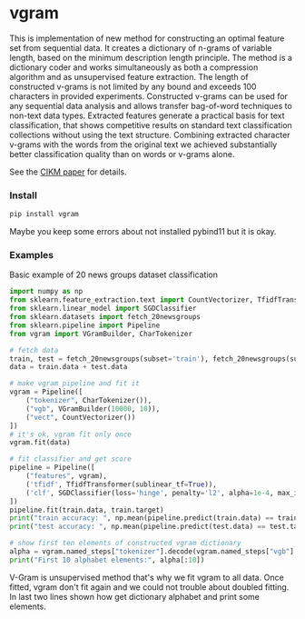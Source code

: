 # vgram
 
This is implementation of new method for constructing an optimal
feature set from sequential data. It creates a dictionary of n-grams
of variable length, based on the minimum
description length principle. The method is a dictionary
coder and works simultaneously as both a compression algorithm
and as unsupervised feature extraction. The length of constructed
v-grams is not limited by any bound and exceeds 100 characters in
provided experiments. Constructed v-grams can be used for any sequential
data analysis and allows transfer bag-of-word techniques
to non-text data types. Extracted features generate a
practical basis for text classification, that shows competitive results
on standard text classification collections without using the text
structure. Combining extracted character v-grams with the words
from the original text we achieved substantially better classification
quality than on words or v-grams alone.

See the [CIKM paper](http://delivery.acm.org/10.1145/3280000/3271789/p1343-kuralenok.pdf?ip=195.144.231.198&id=3271789&acc=OPENTOC&key=4D4702B0C3E38B35%2E4D4702B0C3E38B35%2E4D4702B0C3E38B35%2E9F04A3A78F7D3B8D&__acm__=1540909138_d870692dbe047e22f11c87e85251b39d) for details.

### Install

```bash
pip install vgram
``` 
Maybe you keep some errors about not installed pybind11 but it is okay.

### Examples

Basic example of 20 news groups dataset classification

```python
import numpy as np
from sklearn.feature_extraction.text import CountVectorizer, TfidfTransformer
from sklearn.linear_model import SGDClassifier
from sklearn.datasets import fetch_20newsgroups
from sklearn.pipeline import Pipeline
from vgram import VGramBuilder, CharTokenizer

# fetch data
train, test = fetch_20newsgroups(subset='train'), fetch_20newsgroups(subset='test')
data = train.data + test.data

# make vgram pipeline and fit it
vgram = Pipeline([
    ("tokenizer", CharTokenizer()),
    ("vgb", VGramBuilder(10000, 10)),
    ("vect", CountVectorizer())
])
# it's ok, vgram fit only once
vgram.fit(data)

# fit classifier and get score
pipeline = Pipeline([
    ("features", vgram),
    ('tfidf', TfidfTransformer(sublinear_tf=True)),
    ('clf', SGDClassifier(loss='hinge', penalty='l2', alpha=1e-4, max_iter=100, random_state=42))
])
pipeline.fit(train.data, train.target)
print("train accuracy: ", np.mean(pipeline.predict(train.data) == train.target))
print("test accuracy: ", np.mean(pipeline.predict(test.data) == test.target))

# show first ten elements of constructed vgram dictionary
alpha = vgram.named_steps["tokenizer"].decode(vgram.named_steps["vgb"].alphabet())
print("First 10 alphabet elements:", alpha[:10])
```

V-Gram is unsupervised method that's why we fit vgram to all data.
Once fitted, vgram don't fit again and we could not trouble about doubled fitting.
In last two lines shown how get dictionary alphabet and print some elements.
